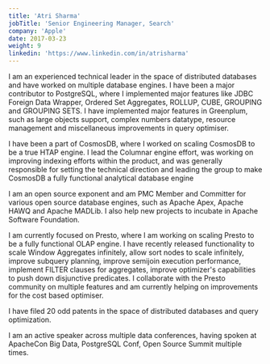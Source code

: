 ```yaml
---
title: 'Atri Sharma'
jobTitle: 'Senior Engineering Manager, Search'
company: 'Apple'
date: 2017-03-23
weight: 9
linkedin: 'https://www.linkedin.com/in/atrisharma'
---
```


I am an experienced technical leader in the space of distributed databases and have worked on multiple database engines. I have been a major contributor to PostgreSQL, where I implemented major features like JDBC Foreign Data Wrapper, Ordered Set Aggregates, ROLLUP, CUBE, GROUPING and GROUPING SETS. I have implemented major features in Greenplum, such as large objects support, complex numbers datatype, resource management and miscellaneous improvements in query optimiser.

I have been a part of CosmosDB, where I worked on scaling CosmosDB to be a true HTAP engine. I lead the Columnar engine effort, was working on improving indexing efforts within the product, and was generally responsible for setting the technical direction and leading the group to make CosmosDB a fully functional analytical database engine

I am an open source exponent and am PMC Member and Committer for various open source database engines, such as Apache Apex, Apache HAWQ and Apache MADLib. I also help new projects to incubate in Apache Software Foundation.

I am currently focused on Presto, where I am working on scaling Presto to be a fully functional OLAP engine. I have recently released functionality to scale Window Aggregates infinitely, allow sort nodes to scale infinitely, improve subquery planning, improve semijoin execution performance, implement FILTER clauses for aggregates, improve optimizer's capabilities to push down disjunctive predicates. I collaborate with the Presto community on multiple features and am currently helping on improvements for the cost based optimiser.

I have filed 20 odd patents in the space of distributed databases and query optimization.

I am an active speaker across multiple data conferences, having spoken at ApacheCon Big Data, PostgreSQL Conf, Open Source Summit multiple times.